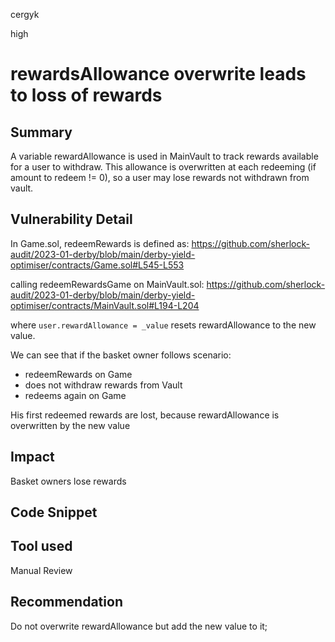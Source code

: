 cergyk

high

# rewardsAllowance overwrite leads to loss of rewards

## Summary
A variable rewardAllowance is used in MainVault to track rewards available for a user to withdraw. This allowance is overwritten at each redeeming (if amount to redeem != 0), so a user may lose rewards not withdrawn from vault.

## Vulnerability Detail
In Game.sol, redeemRewards is defined as:
https://github.com/sherlock-audit/2023-01-derby/blob/main/derby-yield-optimiser/contracts/Game.sol#L545-L553

calling redeemRewardsGame on MainVault.sol:
https://github.com/sherlock-audit/2023-01-derby/blob/main/derby-yield-optimiser/contracts/MainVault.sol#L194-L204

where `user.rewardAllowance = _value` resets rewardAllowance to the new value.

We can see that if the basket owner follows scenario:
- redeemRewards on Game 
- does not withdraw rewards from Vault
- redeems again on Game

His first redeemed rewards are lost, because rewardAllowance is overwritten by the new value

## Impact
Basket owners lose rewards

## Code Snippet

## Tool used

Manual Review

## Recommendation
Do not overwrite rewardAllowance but add the new value to it;